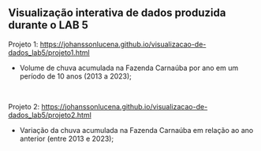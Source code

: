 ## Visualização interativa de dados produzida durante o LAB 5

Projeto 1: https://johanssonlucena.github.io/visualizacao-de-dados_lab5/projeto1.html
- Volume de chuva acumulada na Fazenda Carnaúba por ano em um período de 10 anos (2013 a 2023);
<br>

Projeto 2: https://johanssonlucena.github.io/visualizacao-de-dados_lab5/projeto2.html
- Variação da chuva acumulada na Fazenda Carnaúba em relação ao ano anterior (entre 2013 e 2023);

